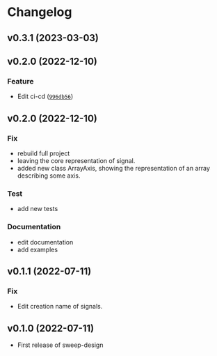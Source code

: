# Changelog

<!--next-version-placeholder-->

## v0.3.1 (2023-03-03)


## v0.2.0 (2022-12-10)
### Feature
* Edit ci-cd ([`996db56`](https://github.com/Omnivanitate/sweep-design/commit/996db56b33bc122815ac28f5d314fbb3340c9f41))


## v0.2.0 (2022-12-10)

### Fix

- rebuild full project
- leaving the core representation of signal.
- added new class ArrayAxis, showing the representation of an array describing
  some axis.

### Test

- add new tests

### Documentation

- edit documentation
- add examples

## v0.1.1 (2022-07-11)

### Fix

- Edit creation name of signals.

## v0.1.0 (2022-07-11)

- First release of sweep-design
